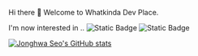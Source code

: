 Hi there 👋
   Welcome to Whatkinda Dev Place.

I'm now interested in ..
   ![Static Badge](https://img.shields.io/badge/Java-green) ![Static Badge](https://img.shields.io/badge/Spring-black)

   [![Jonghwa Seo's GitHub stats](https://github-readme-stats.vercel.app/api?username=whatkinda&show_icons=true&theme=cobalt)](https://github.com/whatkinda/github-readme-stats)
